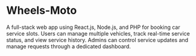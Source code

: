 # Wheels-Moto
A full-stack web app using React.js, Node.js, and PHP for booking car service slots. Users can manage multiple vehicles, track real-time service status, and view service history. Admins can control service updates and manage requests through a dedicated dashboard.
